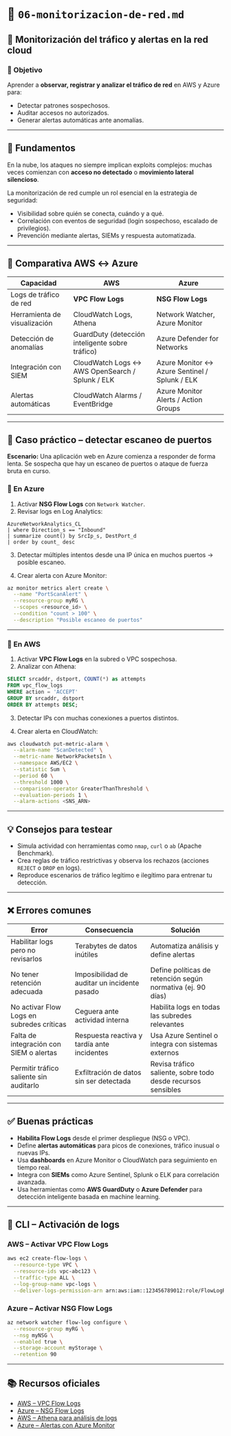 # 📄 `06-monitorizacion-de-red.md`

## 📡 Monitorización del tráfico y alertas en la red cloud

### 🎯 Objetivo

Aprender a **observar, registrar y analizar el tráfico de red** en AWS y Azure para:

* Detectar patrones sospechosos.
* Auditar accesos no autorizados.
* Generar alertas automáticas ante anomalías.

---

## 🧠 Fundamentos

En la nube, los ataques no siempre implican exploits complejos: muchas veces comienzan con **acceso no detectado** o **movimiento lateral silencioso**.

La monitorización de red cumple un rol esencial en la estrategia de seguridad:

* Visibilidad sobre quién se conecta, cuándo y a qué.
* Correlación con eventos de seguridad (login sospechoso, escalado de privilegios).
* Prevención mediante alertas, SIEMs y respuesta automatizada.

---

## 🔄 Comparativa AWS ↔ Azure

| Capacidad                    | AWS                                             | Azure                                         |
| ---------------------------- | ----------------------------------------------- | --------------------------------------------- |
| Logs de tráfico de red       | **VPC Flow Logs**                               | **NSG Flow Logs**                             |
| Herramienta de visualización | CloudWatch Logs, Athena                         | Network Watcher, Azure Monitor                |
| Detección de anomalías       | GuardDuty (detección inteligente sobre tráfico) | Azure Defender for Networks                   |
| Integración con SIEM         | CloudWatch Logs ↔ AWS OpenSearch / Splunk / ELK | Azure Monitor ↔ Azure Sentinel / Splunk / ELK |
| Alertas automáticas          | CloudWatch Alarms / EventBridge                 | Azure Monitor Alerts / Action Groups          |

---

## 🧪 Caso práctico – detectar escaneo de puertos

**Escenario:**
Una aplicación web en Azure comienza a responder de forma lenta. Se sospecha que hay un escaneo de puertos o ataque de fuerza bruta en curso.

### 🔎 En Azure

1. Activar **NSG Flow Logs** con `Network Watcher`.
2. Revisar logs en Log Analytics:

```kusto
AzureNetworkAnalytics_CL
| where Direction_s == "Inbound"
| summarize count() by SrcIp_s, DestPort_d
| order by count_ desc
```

3. Detectar múltiples intentos desde una IP única en muchos puertos → posible escaneo.

4. Crear alerta con Azure Monitor:

```bash
az monitor metrics alert create \
  --name "PortScanAlert" \
  --resource-group myRG \
  --scopes <resource_id> \
  --condition "count > 100" \
  --description "Posible escaneo de puertos"
```

---

### 🔎 En AWS

1. Activar **VPC Flow Logs** en la subred o VPC sospechosa.
2. Analizar con Athena:

```sql
SELECT srcaddr, dstport, COUNT(*) as attempts
FROM vpc_flow_logs
WHERE action = 'ACCEPT'
GROUP BY srcaddr, dstport
ORDER BY attempts DESC;
```

3. Detectar IPs con muchas conexiones a puertos distintos.

4. Crear alerta en CloudWatch:

```bash
aws cloudwatch put-metric-alarm \
  --alarm-name "ScanDetected" \
  --metric-name NetworkPacketsIn \
  --namespace AWS/EC2 \
  --statistic Sum \
  --period 60 \
  --threshold 1000 \
  --comparison-operator GreaterThanThreshold \
  --evaluation-periods 1 \
  --alarm-actions <SNS_ARN>
```

---

## 💡 Consejos para testear

* Simula actividad con herramientas como `nmap`, `curl` o `ab` (Apache Benchmark).
* Crea reglas de tráfico restrictivas y observa los rechazos (acciones `REJECT` o `DROP` en logs).
* Reproduce escenarios de tráfico legítimo e ilegítimo para entrenar tu detección.

---

## ❌ Errores comunes

| Error                                     | Consecuencia                                 | Solución                                                     |
| ----------------------------------------- | -------------------------------------------- | ------------------------------------------------------------ |
| Habilitar logs pero no revisarlos         | Terabytes de datos inútiles                  | Automatiza análisis y define alertas                         |
| No tener retención adecuada               | Imposibilidad de auditar un incidente pasado | Define políticas de retención según normativa (ej. 90 días)  |
| No activar Flow Logs en subredes críticas | Ceguera ante actividad interna               | Habilita logs en todas las subredes relevantes               |
| Falta de integración con SIEM o alertas   | Respuesta reactiva y tardía ante incidentes  | Usa Azure Sentinel o integra con sistemas externos           |
| Permitir tráfico saliente sin auditarlo   | Exfiltración de datos sin ser detectada      | Revisa tráfico saliente, sobre todo desde recursos sensibles |

---

## ✅ Buenas prácticas

* **Habilita Flow Logs** desde el primer despliegue (NSG o VPC).
* Define **alertas automáticas** para picos de conexiones, tráfico inusual o nuevas IPs.
* Usa **dashboards** en Azure Monitor o CloudWatch para seguimiento en tiempo real.
* Integra con **SIEMs** como Azure Sentinel, Splunk o ELK para correlación avanzada.
* Usa herramientas como **AWS GuardDuty** o **Azure Defender** para detección inteligente basada en machine learning.

---

## 🧪 CLI – Activación de logs

### AWS – Activar VPC Flow Logs

```bash
aws ec2 create-flow-logs \
  --resource-type VPC \
  --resource-ids vpc-abc123 \
  --traffic-type ALL \
  --log-group-name vpc-logs \
  --deliver-logs-permission-arn arn:aws:iam::123456789012:role/FlowLogRole
```

### Azure – Activar NSG Flow Logs

```bash
az network watcher flow-log configure \
  --resource-group myRG \
  --nsg myNSG \
  --enabled true \
  --storage-account myStorage \
  --retention 90
```

---

## 📚 Recursos oficiales

* [AWS – VPC Flow Logs](https://docs.aws.amazon.com/vpc/latest/userguide/flow-logs.html)
* [Azure – NSG Flow Logs](https://learn.microsoft.com/en-us/azure/network-watcher/network-watcher-nsg-flow-logging-overview)
* [AWS – Athena para análisis de logs](https://docs.aws.amazon.com/athena/latest/ug/what-is.html)
* [Azure – Alertas con Azure Monitor](https://learn.microsoft.com/en-us/azure/azure-monitor/alerts/alerts-overview)